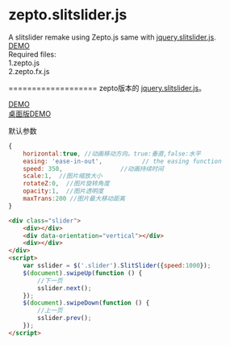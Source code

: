 zepto.slitslider.js
===================

A slitslider remake using Zepto.js same with [jquery.slitslider.js](https://github.com/codrops/SlitSlider).  
[DEMO](http://www.iloushi.cn/ued/zepto-slitslider/)  
Required files:  
1.zepto.js  
2.zepto.fx.js  


===================
zepto版本的 [jquery.slitslider.js](https://github.com/codrops/SlitSlider)。  

[DEMO](http://www.iloushi.cn/ued/zepto-slitslider/)  
[桌面版DEMO](http://www.iloushi.cn/ued/zepto-slitslider/desktop.html)  

默认参数
```javascript
{
	horizontal:true, //动画移动方向。true:垂直,false:水平
	easing: 'ease-in-out',           // the easing function
	speed: 350,                //动画持续时间
	scale:1,  //图片缩放大小
	rotateZ:0,  //图片旋转角度
	opacity:1,  //图片透明度
	maxTrans:200 //图片最大移动距离
}

```
```html
<div class="slider">
	<div></div>
	<div data-orientation="vertical"></div>
	<div></div>
</div>
<script>
	var sslider = $('.slider').SlitSlider({speed:1000});
	$(document).swipeUp(function () {
		//下一页
		sslider.next();
	});
	$(document).swipeDown(function () {
		//上一页
		sslider.prev();
	});
</script>
```